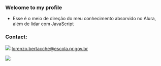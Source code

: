 ### Welcome to my profile

- Esse é o meio de direção do meu conhecimento absorvido no Alura, além de lidar com JavaScript

### Contact: 

[![](https://img.shields.io/badge/Gmail-D14836?style=for-the-badge&logo=gmail&logoColor=white)](https://www.gmail.com/aluraonline/) lorenzo.bertacche@escola.pr.gov.br 

![](https://media.tenor.com/2jmTtJMSXBsAAAAC/sfera-ebbasta.gif)
